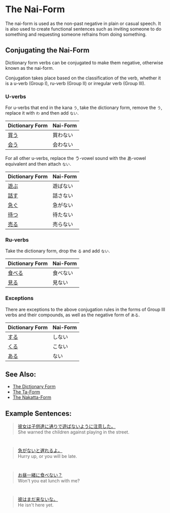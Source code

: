 # The Nai-Form

The nai-form is used as the non-past negative in plain or casual speech. It is also used to create functional sentences such as inviting someone to do something and requesting someone refrains from doing something.

## Conjugating the Nai-Form
Dictionary form verbs can be conjugated to make them negative, otherwise known as the nai-form. 

Conjugation takes place based on the classification of the verb, whether it is a u-verb (Group I), ru-verb (Group II) or irregular verb (Group III). 

### U-verbs
For u-verbs that end in the kana `う`, take the dictionary form, remove the `う`, replace it with `わ` and then add `ない`.  

|Dictionary Form|Nai-Form| 
|:--|:--|
|[買う]()|買わない|
|[会う]()|会わない|　
  
For all other u-verbs, replace the う-vowel sound with the あ-vowel equivalent and then attach `ない`.

|Dictionary Form|Nai-Form| 
|:--|:--|
|[遊ぶ]()|遊ばない|
|[話す]()|話さない|
|[急ぐ]()|急がない|
|[待つ]()|待たない|
|[売る]()|売らない|

### Ru-verbs
Take the dictionary form, drop the `る` and add `ない`.  
 
|Dictionary Form|Nai-Form| 
|:--|:--|
|[食べる]()|食べない|
|[見る]()|見ない|
 
### Exceptions
There are exceptions to the above conjugation rules in the forms of Group III verbs and their compounds, as well as the negative form of `ある`.

|Dictionary Form|Nai-Form| 
|:--|:--|
|[する](1157170)|しない|
|[くる](1547720)|こない| 
|[ある]()|ない|

## See Also:
* [The Dictionary Form](verb-shortformpresentaffirmative)
* [The Ta-Form](verb-shortformpastaffirmative)
* [The Nakatta-Form](verb-shortformpastnegative)

## Example Sentences:
> [彼女は子供達に通りで遊ばないように注意した。]()  
> She warned the children against playing in the street.

#

> [急がないと遅れるよ。]()  
> Hurry up, or you will be late.

#

> [お昼一緒に食べない？]()  
> Won't you eat lunch with me?

#

> [彼はまだ来ないな。]()  
> He isn't here yet.


